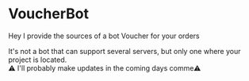 # VoucherBot
Hey I provide the sources of a bot Voucher for your orders 

It's not a bot that can support several servers, but only one where your project is located.<br>
⚠️ I'll probably make updates in the coming days comme⚠️
